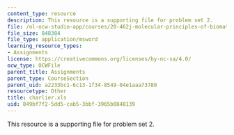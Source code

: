 ```yaml
---
content_type: resource
description: This resource is a supporting file for problem set 2.
file: /ol-ocw-studio-app/courses/20-462j-molecular-principles-of-biomaterials-spring-2006/849bf7f25dd5cab53bbf3965b0848139_charlier.xls
file_size: 848384
file_type: application/msword
learning_resource_types:
- Assignments
license: https://creativecommons.org/licenses/by-nc-sa/4.0/
ocw_type: OCWFile
parent_title: Assignments
parent_type: CourseSection
parent_uid: a2233bc1-6c13-1f34-8549-04e1aaa73780
resourcetype: Other
title: charlier.xls
uid: 849bf7f2-5dd5-cab5-3bbf-3965b0848139
---
```

This resource is a supporting file for problem set 2.